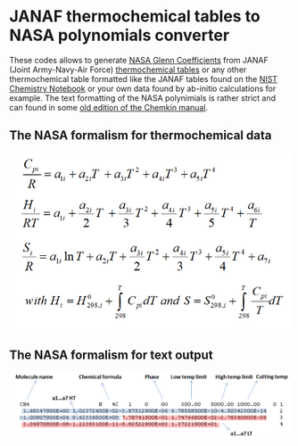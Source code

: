 # JANAF thermochemical tables to NASA polynomials converter
These codes allows to generate [NASA Glenn Coefficients](https://ntrs.nasa.gov/api/citations/20020085330/downloads/20020085330.pdf) from JANAF (Joint Army-Navy-Air Force) [thermochemical tables](https://janaf.nist.gov/janaf4pdf.html) or any other thermochemical table formatted like the JANAF tables found on the [NIST Chemistry Notebook](https://webbook.nist.gov/chemistry/) or your own data found by ab-initio calculations for example. The text formatting of the NASA polynimials is rather strict and can found in some [old edition of the Chemkin manual](CHEMKIN_III_manual(1996).pdf).

## The NASA formalism for thermochemical data
![](Polynomials.png)

## The NASA formalism for text output
![](Polynomials_txt.png)
